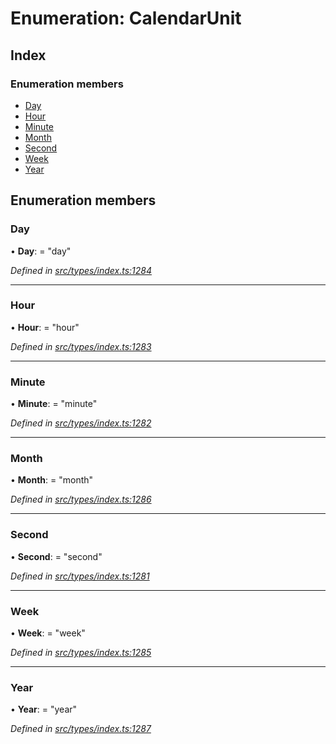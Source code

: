 # Enumeration: CalendarUnit

## Index

### Enumeration members

* [Day](calendarunit.md#day)
* [Hour](calendarunit.md#hour)
* [Minute](calendarunit.md#minute)
* [Month](calendarunit.md#month)
* [Second](calendarunit.md#second)
* [Week](calendarunit.md#week)
* [Year](calendarunit.md#year)

## Enumeration members

###  Day

• **Day**: = "day"

*Defined in [src/types/index.ts:1284](https://github.com/PolymeshAssociation/polymesh-sdk/blob/46845947/src/types/index.ts#L1284)*

___

###  Hour

• **Hour**: = "hour"

*Defined in [src/types/index.ts:1283](https://github.com/PolymeshAssociation/polymesh-sdk/blob/46845947/src/types/index.ts#L1283)*

___

###  Minute

• **Minute**: = "minute"

*Defined in [src/types/index.ts:1282](https://github.com/PolymeshAssociation/polymesh-sdk/blob/46845947/src/types/index.ts#L1282)*

___

###  Month

• **Month**: = "month"

*Defined in [src/types/index.ts:1286](https://github.com/PolymeshAssociation/polymesh-sdk/blob/46845947/src/types/index.ts#L1286)*

___

###  Second

• **Second**: = "second"

*Defined in [src/types/index.ts:1281](https://github.com/PolymeshAssociation/polymesh-sdk/blob/46845947/src/types/index.ts#L1281)*

___

###  Week

• **Week**: = "week"

*Defined in [src/types/index.ts:1285](https://github.com/PolymeshAssociation/polymesh-sdk/blob/46845947/src/types/index.ts#L1285)*

___

###  Year

• **Year**: = "year"

*Defined in [src/types/index.ts:1287](https://github.com/PolymeshAssociation/polymesh-sdk/blob/46845947/src/types/index.ts#L1287)*
